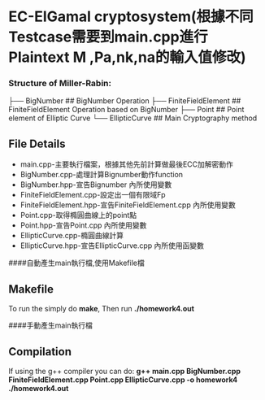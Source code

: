 # EC-ElGamal cryptosystem(根據不同Testcase需要到main.cpp進行Plaintext M ,Pa,nk,na的輸入值修改)




### Structure of Miller-Rabin:

├── BigNumber             ## BigNumber Operation
├── FiniteFieldElement   ## FiniteFieldElement Operation based on BigNumber
├── Point                 ## Point element of Elliptic Curve
└── EllipticCurve        ## Main Cryptography method

   


## File Details
- main.cpp-主要執行檔案，根據其他先前計算做最後ECC加解密動作
- BigNumber.cpp-處理計算Bignumber動作function
- BigNumber.hpp-宣告Bignumber 內所使用變數
- FiniteFieldElement.cpp-設定出一個有限域Fp
- FiniteFieldElement.hpp-宣告FiniteFieldElement.cpp 內所使用變數
- Point.cpp-取得橢圓曲線上的point點
- Point.hpp-宣告Point.cpp 內所使用變數
- EllipticCurve.cpp-橢圓曲線計算
- EllipticCurve.hpp-宣告EllipticCurve.cpp 內所使用函變數



####自動產生main執行檔,使用Makefile檔
## Makefile
To run the simply do **make**,
Then run **./homework4.out**

####手動產生main執行檔

## Compilation
If using the g++ compiler you can do:
**g++ main.cpp BigNumber.cpp FiniteFieldElement.cpp Point.cpp EllipticCurve.cpp -o homework4**
**./homework4.out**




